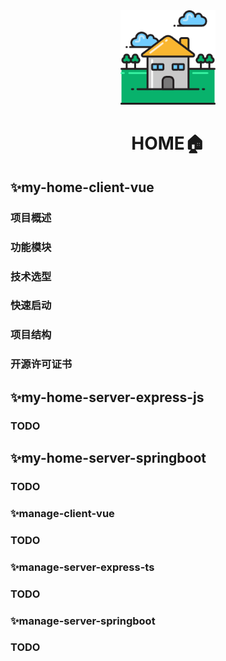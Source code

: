 <div align="center">
    <img src="./markdown_media/home.png" alt="Home" style="width:30%; height:auto;">
</div>
<h1 align="center">HOME🏠</h1>

## ✨my-home-client-vue
### 项目概述
### 功能模块
### 技术选型
### 快速启动
### 项目结构
### 开源许可证书


## ✨my-home-server-express-js
### TODO

## ✨my-home-server-springboot
### TODO

### ✨manage-client-vue
### TODO

### ✨manage-server-express-ts
### TODO

### ✨manage-server-springboot
### TODO
